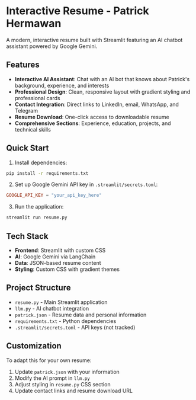 # Interactive Resume - Patrick Hermawan

A modern, interactive resume built with Streamlit featuring an AI chatbot assistant powered by Google Gemini.

## Features

- **Interactive AI Assistant**: Chat with an AI bot that knows about Patrick's background, experience, and interests
- **Professional Design**: Clean, responsive layout with gradient styling and professional cards
- **Contact Integration**: Direct links to LinkedIn, email, WhatsApp, and Telegram
- **Resume Download**: One-click access to downloadable resume
- **Comprehensive Sections**: Experience, education, projects, and technical skills

## Quick Start

1. Install dependencies:
```bash
pip install -r requirements.txt
```

2. Set up Google Gemini API key in `.streamlit/secrets.toml`:
```toml
GOOGLE_API_KEY = "your_api_key_here"
```

3. Run the application:
```bash
streamlit run resume.py
```

## Tech Stack

- **Frontend**: Streamlit with custom CSS
- **AI**: Google Gemini via LangChain
- **Data**: JSON-based resume content
- **Styling**: Custom CSS with gradient themes

## Project Structure

- `resume.py` - Main Streamlit application
- `llm.py` - AI chatbot integration
- `patrick.json` - Resume data and personal information
- `requirements.txt` - Python dependencies
- `.streamlit/secrets.toml` - API keys (not tracked)

## Customization

To adapt this for your own resume:
1. Update `patrick.json` with your information
2. Modify the AI prompt in `llm.py`
3. Adjust styling in `resume.py` CSS section
4. Update contact links and resume download URL